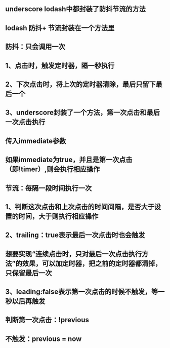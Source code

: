 ## underscore  lodash中都封装了防抖节流的方法
## lodash 防抖+ 节流封装在一个方法里

## 防抖：只会调用一次
## 1、点击时，触发定时器，隔一秒执行
## 2、下次点击时，将上次的定时器清除，最后只留下最后一个
## 3、underscore封装了一个方法，第一次点击和最后一次点击执行
##   传入immediate参数
##   如果immediate为true，并且是第一次点击（即!timer）,则会执行相应操作



## 节流：每隔一段时间执行一次
## 1、判断这次点击和上次点击的时间间隔，是否大于设置的时间，大于则执行相应操作
## 2、trailing：true表示最后一次点击时也会触发
##    想要实现“连续点击时，只对最后一次点击执行方法”的效果，可以加定时器，把之前的定时器都清掉，只保留最后一次
## 3、leading:false表示第一次点击的时候不触发，等一秒以后再触发
##   判断第一次点击：!previous
##   不触发：previous = now
